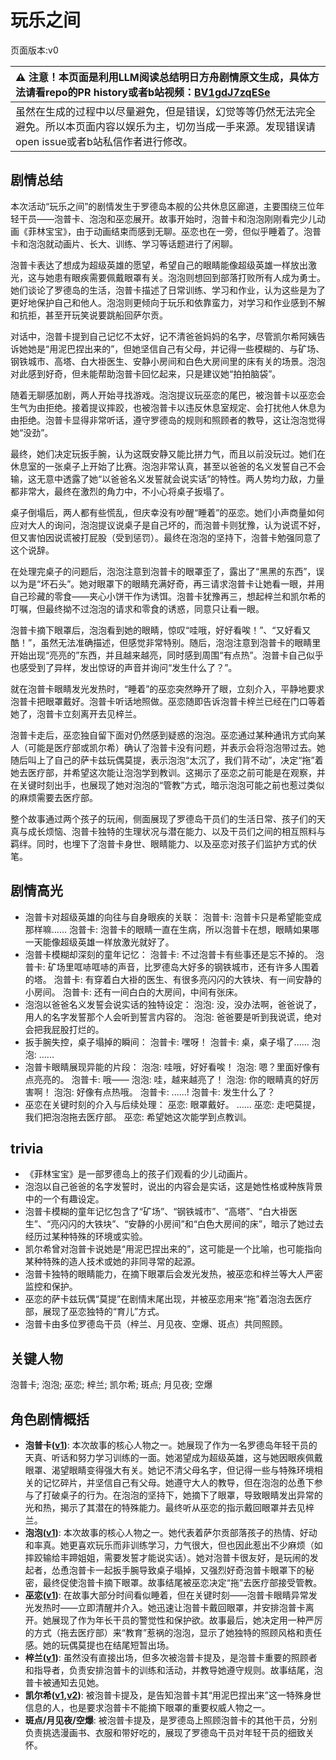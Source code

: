 # 玩乐之间
页面版本:v0
 

| :warning: 注意！本页面是利用LLM阅读总结明日方舟剧情原文生成，具体方法请看repo的PR history或者b站视频：[BV1gdJ7zqESe](https://www.bilibili.com/video/BV1gdJ7zqESe/)         |
|:----------------------------|
| 虽然在生成的过程中以尽量避免，但是错误，幻觉等等仍然无法完全避免。所以本页面内容以娱乐为主，切勿当成一手来源。发现错误请open issue或者b站私信作者进行修改。|



## 剧情总结
本次活动“玩乐之间”的剧情发生于罗德岛本舰的公共休息区廊道，主要围绕三位年轻干员——泡普卡、泡泡和巫恋展开。故事开始时，泡普卡和泡泡刚刚看完少儿动画《菲林宝宝》，由于动画结束而感到无聊。巫恋也在一旁，但似乎睡着了。泡普卡和泡泡就动画片、长大、训练、学习等话题进行了闲聊。

泡普卡表达了想成为超级英雄的愿望，希望自己的眼睛能像超级英雄一样放出激光，这与她患有眼疾需要佩戴眼罩有关。泡泡则想回到部落打败所有人成为勇士。她们谈论了罗德岛的生活，泡普卡描述了日常训练、学习和作业，认为这些是为了更好地保护自己和他人。泡泡则更倾向于玩乐和依靠蛮力，对学习和作业感到不解和抗拒，甚至开玩笑说要跳船回萨尔贡。

对话中，泡普卡提到自己记忆不太好，记不清爸爸妈妈的名字，尽管凯尔希阿姨告诉她她是“用泥巴捏出来的”，但她坚信自己有父母，并记得一些模糊的、与矿场、钢铁城市、高塔、白大褂医生、安静小房间和白色大房间里的床有关的场景。泡泡对此感到好奇，但未能帮助泡普卡回忆起来，只是建议她“拍拍脑袋”。

随着无聊感加剧，两人开始寻找游戏。泡泡提议玩巫恋的尾巴，被泡普卡以巫恋会生气为由拒绝。接着提议摔跤，也被泡普卡以违反休息室规定、会打扰他人休息为由拒绝。泡普卡显得非常听话，遵守罗德岛的规则和照顾者的教导，这让泡泡觉得她“没劲”。

最终，她们决定玩扳手腕，认为这既安静又能比拼力气，而且以前没玩过。她们在休息室的一张桌子上开始了比赛。泡泡非常认真，甚至以爸爸的名义发誓自己不会输，这无意中透露了她“以爸爸名义发誓就会说实话”的特性。两人势均力敌，力量都非常大，最终在激烈的角力中，不小心将桌子扳塌了。

桌子倒塌后，两人都有些慌乱，但庆幸没有吵醒“睡着”的巫恋。她们小声商量如何应对大人的询问，泡泡提议说桌子是自己坏的，而泡普卡则犹豫，认为说谎不好，但又害怕因说谎被打屁股（受到惩罚）。最终在泡泡的坚持下，泡普卡勉强同意了这个说辞。

在处理完桌子的问题后，泡泡注意到泡普卡的眼罩歪了，露出了“黑黑的东西”，误以为是“坏石头”。她对眼罩下的眼睛充满好奇，再三请求泡普卡让她看一眼，并用自己珍藏的零食——夹心小饼干作为诱饵。泡普卡犹豫再三，想起梓兰和凯尔希的叮嘱，但最终拗不过泡泡的请求和零食的诱惑，同意只让看一眼。

泡普卡摘下眼罩后，泡泡看到她的眼睛，惊叹“哇哦，好好看唉！”、“又好看又酷！”，虽然无法准确描述，但感觉非常特别。随后，泡泡注意到泡普卡的眼睛里开始出现“亮亮的”东西，并且越来越亮，同时感到周围“有点热”。泡普卡自己似乎也感受到了异样，发出惊讶的声音并询问“发生什么了？”。

就在泡普卡眼睛发光发热时，“睡着”的巫恋突然睁开了眼，立刻介入，平静地要求泡普卡把眼罩戴好。泡普卡听话地照做。巫恋随即告诉泡普卡梓兰已经在门口等着她了，泡普卡立刻离开去见梓兰。

泡普卡走后，巫恋独自留下面对仍然感到疑惑的泡泡。巫恋通过某种通讯方式向某人（可能是医疗部或凯尔希）确认了泡普卡没有问题，并表示会将泡泡带过去。她随后叫上了自己的萨卡兹玩偶莫提，表示泡泡“太沉了，我们背不动”，决定“拖”着她去医疗部，并希望这次能让泡泡学到教训。这揭示了巫恋之前可能是在观察，并在关键时刻出手，也展现了她对泡泡的“管教”方式，暗示泡泡可能之前也惹过类似的麻烦需要去医疗部。

整个故事通过两个孩子的玩闹，侧面展现了罗德岛干员们的生活日常、孩子们的天真与成长烦恼、泡普卡独特的生理状况与潜在能力、以及干员们之间的相互照料与羁绊。同时，也埋下了泡普卡身世、眼睛能力、以及巫恋对孩子们监护方式的伏笔。
## 剧情高光
*   泡普卡对超级英雄的向往与自身眼疾的关联：
    泡普卡: 泡普卡只是希望能变成那样嘛......
    泡普卡: 泡普卡的眼睛一直在生病，所以泡普卡在想，眼睛如果哪一天能像超级英雄一样放激光就好了。
*   泡普卡模糊却深刻的童年记忆：
    泡普卡: 不过泡普卡有些事还是忘不掉的。
    泡普卡: 矿场里哐哧哐哧的声音，比罗德岛大好多的钢铁城市，还有许多人围着的塔。
    泡普卡: 有穿着白大褂的医生、有很多亮闪闪的大铁块、有一间安静的小房间。
    泡普卡: 还有一间白白的大房间，中间有张床。
*   泡泡以爸爸名义发誓会说实话的独特设定：
    泡泡: 没，没办法啊，爸爸说了，用人的名字发誓那个人会听到誓言内容的。
    泡泡: 爸爸要是听到我说谎，绝对会把我屁股打烂的。
*   扳手腕失控，桌子塌掉的瞬间：
    泡普卡: 嘿呀！
    泡普卡: 桌，桌子塌了......
    泡泡: ......
*   泡普卡眼睛展现异能的片段：
    泡泡: 哇哦，好好看唉！
    泡泡: 嗯？里面好像有点亮亮的。
    泡普卡: 哦——
    泡泡: 哇，越来越亮了！
    泡泡: 你的眼睛真的好厉害啊！
    泡泡: 好像有点热哦。
    泡普卡: ......!
    泡普卡: 发生什么了？
*   巫恋在关键时刻的介入与后续处理：
    巫恋: 眼罩戴好。
    ......
    巫恋: 走吧莫提，我们把泡泡拖去医疗部。
    巫恋: 希望她这次能学到点教训。
## trivia
*   《菲林宝宝》是一部罗德岛上的孩子们观看的少儿动画片。
*   泡泡以自己爸爸的名字发誓时，说出的内容会是实话，这是她性格或种族背景中的一个有趣设定。
*   泡普卡模糊的童年记忆包含了“矿场”、“钢铁城市”、“高塔”、“白大褂医生”、“亮闪闪的大铁块”、“安静的小房间”和“白色大房间的床”，暗示了她过去经历过某种特殊的环境或实验。
*   凯尔希曾对泡普卡说她是“用泥巴捏出来的”，这可能是一个比喻，也可能指向某种特殊的造人技术或她的非同寻常的起源。
*   泡普卡独特的眼睛能力，在摘下眼罩后会发光发热，被巫恋和梓兰等大人严密监控和保护。
*   巫恋的萨卡兹玩偶“莫提”在剧情末尾出现，并被巫恋用来“拖”着泡泡去医疗部，展现了巫恋独特的“育儿”方式。
*   泡普卡由多位罗德岛干员（梓兰、月见夜、空爆、斑点）共同照顾。
## 关键人物
泡普卡; 泡泡; 巫恋; 梓兰; 凯尔希; 斑点; 月见夜; 空爆
## 角色剧情概括
-   **泡普卡([v1](../chars/char_281_popka.md))**: 本次故事的核心人物之一。她展现了作为一名罗德岛年轻干员的天真、听话和努力学习训练的一面。她渴望成为超级英雄，这与她因眼疾佩戴眼罩、渴望眼睛变得强大有关。她记不清父母名字，但记得一些与特殊环境相关的记忆碎片，并坚信自己有父母。她遵守大人的教导，但在泡泡的怂恿下参与了打破桌子的行为。在泡泡的坚持下，她摘下了眼罩，导致眼睛发出异常的光和热，揭示了其潜在的特殊能力。最终听从巫恋的指示戴回眼罩并去见梓兰。
-   **泡泡([v1](../chars/char_381_bubble.md))**: 本次故事的核心人物之一。她代表着萨尔贡部落孩子的热情、好动和率真。她更喜欢玩乐而非训练学习，力气很大，但也因此惹出不少麻烦（如摔跤输给丰蹄姐姐，需要发誓才能说实话）。她对泡普卡很友好，是玩闹的发起者，怂恿泡普卡一起扳手腕导致桌子塌掉，又强烈好奇泡普卡眼罩下的秘密，最终促使泡普卡摘下眼罩。故事结尾被巫恋决定“拖”去医疗部接受管教。
-   **巫恋([v1](../chars/char_254_vodfox.md))**: 在故事大部分时间看似睡着，但在关键时刻——泡普卡眼睛异常发光发热时——立即清醒并介入。她迅速让泡普卡戴回眼罩，并安排泡普卡离开。她展现了作为年长干员的警觉性和保护欲。故事最后，她决定用一种严厉的方式（拖去医疗部）来“教育”惹祸的泡泡，显示了她独特的照顾风格和责任感。她的玩偶莫提也在结尾短暂出场。
-   **梓兰([v1](../chars/char_278_orchid.md))**: 虽然没有直接出场，但多次被泡普卡提及，是泡普卡重要的照顾者和指导者，负责安排泡普卡的训练和活动，并教导她遵守规则。故事结尾，泡普卡被通知去见她。
-   **凯尔希([v1](../chars/char_003_kalts.md),[v2](../char_v3/char_003_kalts.md))**: 被泡普卡提及，是告知泡普卡其“用泥巴捏出来”这一特殊身世信息的人，也是要求泡普卡不能摘下眼罩的重要权威人物之一。
-   **斑点/月见夜/空爆**: 被泡普卡提及，是罗德岛上照顾泡普卡的其他干员，分别负责挑选漫画书、衣服和带好吃的，展现了罗德岛干员对年轻干员的细致关怀。